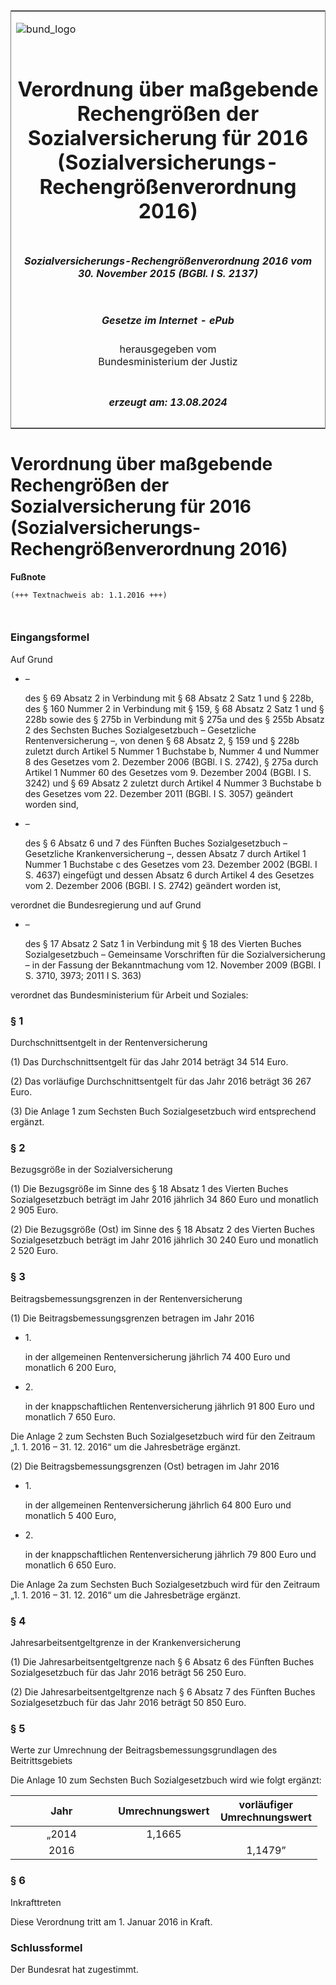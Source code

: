 <span id="DECKBLATT.html"></span>

<table border="0" frame="border" width="100%">

<tr valign="top">

<td align="left">

![bund\_logo](BfJ_2021_Web_de_de.gif)

</td>

<td align="right">

 

</td>

</tr>

<tr align="center" valign="middle">

<td colspan="2">

# Verordnung über maßgebende Rechengrößen der Sozialversicherung für 2016 (Sozialversicherungs-Rechengrößenverordnung 2016)

</td>

</tr>

<tr align="center" valign="middle">

<td colspan="2">

##### Sozialversicherungs-Rechengrößenverordnung 2016 vom 30. November 2015 (BGBl. I S. 2137)

</td>

</tr>

<tr align="center" valign="middle">

<td colspan="2">

  
  

##### Gesetze im Internet - ePub  
  
herausgegeben vom  
Bundesministerium der Justiz

</td>

</tr>

<tr align="center" valign="bottom">

<td colspan="2">

  
  

##### erzeugt am: 13.08.2024

</td>

</tr>

</table>

<span id="BJNR213700015.html"></span>

# Verordnung über maßgebende Rechengrößen der Sozialversicherung für 2016 (Sozialversicherungs-Rechengrößenverordnung 2016)

<div>

  
**Fußnote**

<div class="jnhtml">

<div>

<div class="jurAbsatz">

  

``` 
(+++ Textnachweis ab: 1.1.2016 +++)

 
```

</div>

</div>

</div>

</div>

<span id="BJNR213700015BJNE000100000.html"></span>

### Eingangsformel  

<div>

<div class="jnhtml">

<div>

<div class="jurAbsatz">

Auf Grund

  - –
    
    <div>
    
    des § 69 Absatz 2 in Verbindung mit § 68 Absatz 2 Satz 1 und § 228b,
    des § 160 Nummer 2 in Verbindung mit § 159, § 68 Absatz 2 Satz 1 und
    § 228b sowie des § 275b in Verbindung mit § 275a und des § 255b
    Absatz 2 des Sechsten Buches Sozialgesetzbuch – Gesetzliche
    Rentenversicherung –, von denen § 68 Absatz 2, § 159 und § 228b
    zuletzt durch Artikel 5 Nummer 1 Buchstabe b, Nummer 4 und Nummer 8
    des Gesetzes vom 2. Dezember 2006 (BGBl. I S. 2742), § 275a durch
    Artikel 1 Nummer 60 des Gesetzes vom 9. Dezember 2004 (BGBl. I S.
    3242) und § 69 Absatz 2 zuletzt durch Artikel 4 Nummer 3 Buchstabe b
    des Gesetzes vom 22. Dezember 2011 (BGBl. I S. 3057) geändert worden
    sind,
    
    </div>

  - –
    
    <div>
    
    des § 6 Absatz 6 und 7 des Fünften Buches Sozialgesetzbuch –
    Gesetzliche Krankenversicherung –, dessen Absatz 7 durch Artikel 1
    Nummer 1 Buchstabe c des Gesetzes vom 23. Dezember 2002 (BGBl. I S.
    4637) eingefügt und dessen Absatz 6 durch Artikel 4 des Gesetzes vom
    2. Dezember 2006 (BGBl. I S. 2742) geändert worden ist,
    
    </div>

verordnet die Bundesregierung und auf Grund

  - –
    
    <div>
    
    des § 17 Absatz 2 Satz 1 in Verbindung mit § 18 des Vierten Buches
    Sozialgesetzbuch – Gemeinsame Vorschriften für die
    Sozialversicherung – in der Fassung der Bekanntmachung vom 12.
    November 2009 (BGBl. I S. 3710, 3973; 2011 I S. 363)
    
    </div>

verordnet das Bundesministerium für Arbeit und Soziales:

</div>

</div>

</div>

</div>

<span id="BJNR213700015BJNE000200000.html"></span>

### § 1  
Durchschnittsentgelt in der Rentenversicherung

<div>

<div class="jnhtml">

<div>

<div class="jurAbsatz">

(1) Das Durchschnittsentgelt für das Jahr 2014 beträgt 34 514 Euro.

</div>

<div class="jurAbsatz">

(2) Das vorläufige Durchschnittsentgelt für das Jahr 2016 beträgt 36 267
Euro.

</div>

<div class="jurAbsatz">

(3) Die Anlage 1 zum Sechsten Buch Sozialgesetzbuch wird entsprechend
ergänzt.

</div>

</div>

</div>

</div>

<span id="BJNR213700015BJNE000300000.html"></span>

### § 2  
Bezugsgröße in der Sozialversicherung

<div>

<div class="jnhtml">

<div>

<div class="jurAbsatz">

(1) Die Bezugsgröße im Sinne des § 18 Absatz 1 des Vierten Buches
Sozialgesetzbuch beträgt im Jahr 2016 jährlich 34 860 Euro und monatlich
2 905 Euro.

</div>

<div class="jurAbsatz">

(2) Die Bezugsgröße (Ost) im Sinne des § 18 Absatz 2 des Vierten Buches
Sozialgesetzbuch beträgt im Jahr 2016 jährlich 30 240 Euro und monatlich
2 520 Euro.

</div>

</div>

</div>

</div>

<span id="BJNR213700015BJNE000400000.html"></span>

### § 3  
Beitragsbemessungsgrenzen in der Rentenversicherung

<div>

<div class="jnhtml">

<div>

<div class="jurAbsatz">

(1) Die Beitragsbemessungsgrenzen betragen im Jahr 2016

  - 1\.
    
    <div>
    
    in der allgemeinen Rentenversicherung jährlich 74 400 Euro und
    monatlich 6 200 Euro,
    
    </div>

  - 2\.
    
    <div>
    
    in der knappschaftlichen Rentenversicherung jährlich 91 800 Euro und
    monatlich 7 650 Euro.
    
    </div>

Die Anlage 2 zum Sechsten Buch Sozialgesetzbuch wird für den Zeitraum
„1. 1. 2016 – 31. 12. 2016“ um die Jahresbeträge ergänzt.

</div>

<div class="jurAbsatz">

(2) Die Beitragsbemessungsgrenzen (Ost) betragen im Jahr 2016

  - 1\.
    
    <div>
    
    in der allgemeinen Rentenversicherung jährlich 64 800 Euro und
    monatlich 5 400 Euro,
    
    </div>

  - 2\.
    
    <div>
    
    in der knappschaftlichen Rentenversicherung jährlich 79 800 Euro und
    monatlich 6 650 Euro.
    
    </div>

Die Anlage 2a zum Sechsten Buch Sozialgesetzbuch wird für den Zeitraum
„1. 1. 2016 – 31. 12. 2016“ um die Jahresbeträge ergänzt.

</div>

</div>

</div>

</div>

<span id="BJNR213700015BJNE000500000.html"></span>

### § 4  
Jahresarbeitsentgeltgrenze in der Krankenversicherung

<div>

<div class="jnhtml">

<div>

<div class="jurAbsatz">

(1) Die Jahresarbeitsentgeltgrenze nach § 6 Absatz 6 des Fünften Buches
Sozialgesetzbuch für das Jahr 2016 beträgt 56 250 Euro.

</div>

<div class="jurAbsatz">

(2) Die Jahresarbeitsentgeltgrenze nach § 6 Absatz 7 des Fünften Buches
Sozialgesetzbuch für das Jahr 2016 beträgt 50 850 Euro.

</div>

</div>

</div>

</div>

<span id="BJNR213700015BJNE000600000.html"></span>

### § 5  
Werte zur Umrechnung der Beitragsbemessungsgrundlagen des Beitrittsgebiets

<div>

<div class="jnhtml">

<div>

<div class="jurAbsatz">

Die Anlage 10 zum Sechsten Buch Sozialgesetzbuch wird wie folgt
ergänzt:  

<table style="width:99%;">
<colgroup>
<col style="width: 33%" />
<col style="width: 33%" />
<col style="width: 33%" />
</colgroup>
<thead>
<tr class="header">
<th style="text-align: center;">Jahr</th>
<th style="text-align: center;">Umrechnungswert</th>
<th style="text-align: center;">vorläufiger<br />
Umrechnungswert</th>
</tr>
</thead>
<tbody>
<tr class="odd">
<td style="text-align: center;">„2014</td>
<td style="text-align: center;">1,1665</td>
<td style="text-align: center;"> </td>
</tr>
<tr class="even">
<td style="text-align: center;">2016</td>
<td style="text-align: center;"> </td>
<td style="text-align: center;">1,1479”</td>
</tr>
</tbody>
</table>

</div>

</div>

</div>

</div>

<span id="BJNR213700015BJNE000700000.html"></span>

### § 6  
Inkrafttreten

<div>

<div class="jnhtml">

<div>

<div class="jurAbsatz">

Diese Verordnung tritt am 1. Januar 2016 in Kraft.

</div>

</div>

</div>

</div>

<span id="BJNR213700015BJNE000800000.html"></span>

### Schlussformel  

<div>

<div class="jnhtml">

<div>

<div class="jurAbsatz">

Der Bundesrat hat zugestimmt.

</div>

</div>

</div>

</div>

